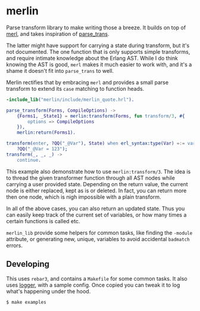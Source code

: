 # merlin

Parse transform library to make writing those a breeze. It builds on top of
[merl](https://erlang.org/doc/man/merl.html), and takes inspiration of
[parse_trans](https://github.com/uwiger/parse_trans/).

The latter might have support for carrying a state during transform, but it's
not documented. The one function that is only supports simple transforms, and
require intimate knowledge about the Erlang AST. While I do think knowing the
AST is good, `merl` makes it much easier to work with, and it's a shame it
doesn't fit into `parse_trans` to well.

Merlin rectifies that by embracing `merl` and provides a small parse
transform to extend its `case` matching to function heads.

```erlang
-include_lib("merlin/include/merlin_quote.hrl").

parse_transform(Forms, CompileOptions) ->
    {Forms1, _State1} = merlin:transform(Forms, fun transform/3, #{
        options => CompileOptions
    }),
    merlin:return(Forms1).

transform(enter, ?QQ("_@Var"), State) when erl_syntax:type(Var) =:= variable ->
    ?QQ("_@Var = 123");
transform(_, _, _) ->
    continue.
```

This example also demonstrate how to use `merlin:transform/3`. The idea is to
thread the given transformer function through all AST nodes while carrying a
user provided state. Depending on the return value, the current node is
either replaced, kept as is or deleted. In fact, you can return more then one
node, which is nigh impossible with a plain transform.

In all of the above cases, you can also return an updated state. Thus you can
easily keep track of the current set of variables, or how many times a
certain functions is called etc.

`merlin_lib` provide some helpers for common tasks, like finding the
`-module` attribute, or generating new, unique, variables to avoid accidental
`badmatch` errors.

## Developing

This uses `rebar3`, and contains a `Makefile` for some common tasks. It also
uses [logger](https://erlang.org/doc/man/logger.html), with a sample config.
Once copied you can tweak it to log what's happening under the hood.

```console
$ make examples
```
